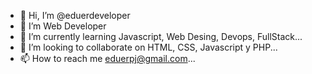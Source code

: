 - 👋 Hi, I’m @eduerdeveloper
- 👀 I’m Web Developer
- 🌱 I’m currently learning Javascript, Web Desing, Devops, FullStack...
- 💞️ I’m looking to collaborate on HTML, CSS, Javascript y PHP...
- 📫 How to reach me eduerpj@gmail.com...

<!---
eduerdeveloper/eduerdeveloper is a ✨ special ✨ repository because its `README.md` (this file) appears on your GitHub profile.
You can click the Preview link to take a look at your changes.
--->
